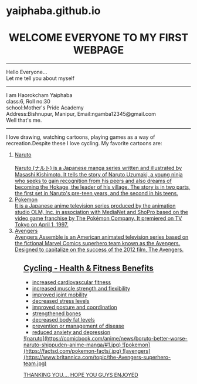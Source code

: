 # yaiphaba.github.io
<center><h1>WELCOME EVERYONE TO MY FIRST WEBPAGE</H1></center>
<hr>
Hello Everyone...<br>
Let me tell you about myself
<hr>
I am Haorokcham Yaiphaba<br>
class:6, Roll no:30<br>
school:Mother's Pride Academy<br>
Address:Bishnupur, Manipur,     Email:ngamba12345@gmail.com<br>
Well that's me.
<hr>
I love drawing, watching cartoons, playing games as a way of recreation.Despite these I love cycling.
My favorite cartoons are:
<ol>
  <u><li>Naruto</li><br>Naruto (ナルト) is a Japanese manga series written and illustrated by Masashi Kishimoto. It tells the story of Naruto Uzumaki, a young ninja who seeks to gain recognition from his peers and also dreams of becoming the Hokage, the leader of his village. The story is in two parts, the first set in Naruto's pre-teen years, and the second in his teens.
    <u><li>Pokemon</li>It is a Japanese anime television series produced by the animation studio OLM, Inc. in association with MediaNet and ShoPro based on the video game franchise by The Pokémon Company. It premiered on TV Tokyo on April 1, 1997. 
      <u><li>Avengers</li>Avengers Assemble is an American animated television series based on the fictional Marvel Comics superhero team known as the Avengers. Designed to capitalize on the success of the 2012 film, The Avengers.
  <ol>
<h2><u>Cycling - Health & Fitness Benefits</u></h2>
<ul>
  <li>increased cardiovascular fitness</li>
<li>increased muscle strength and flexibility</li>
<li>improved joint mobility</li>
<li>decreased stress levels</li>
<li>improved posture and coordination</li>
<li>strengthened bones</li>
<li>decreased body fat levels</li>
<li>prevention or management of disease</li>
<li>reduced anxiety and depression</li>
  </ul>
![naruto](https://comicbook.com/anime/news/boruto-better-worse-naruto-shippuden-anime-manga/#1.jpg)
![pokemon](https://factsd.com/pokemon-facts/.jpg)
![avengers](https://www.britannica.com/topic/the-Avengers-superhero-team.jpg)

THANKING YOU....
HOPE YOU GUYS ENJOYED
